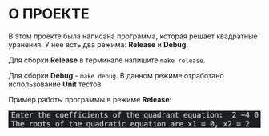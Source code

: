 # О ПРОЕКТЕ

В этом проекте была написана программа, которая решает квадратные уранения. У нее есть два режима: **Release** и **Debug**.

Для сборки **Release** в терминале напишите ``make release``.

Для сборки **Debug** - ``make debug``. В данном режиме отработано использование **Unit** тестов.

Пример работы программы в режиме **Release**:

![Exemple](readme_files/Readme_exemple.png)